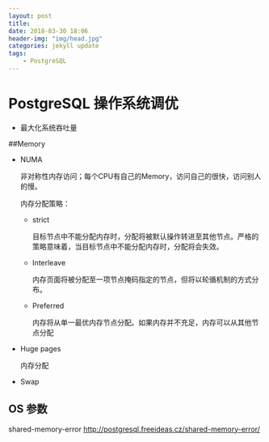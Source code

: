 ```yaml
---
layout: post
title: 
date: 2018-03-30 18:06
header-img: "img/head.jpg"
categories: jekyll update
tags:
    - PostgreSQL
---
```


# PostgreSQL 操作系统调优

+ 最大化系统吞吐量

##Memory 

+ NUMA

  非对称性内存访问；每个CPU有自己的Memory，访问自己的很快，访问别人的慢。

  内存分配策略：

  + strict

    目标节点中不能分配内存时，分配将被默认操作转进至其他节点。严格的策略意味着，当目标节点中不能分配内存时，分配将会失效。

  + Interleave

    内存页面将被分配至一项节点掩码指定的节点，但将以轮循机制的方式分布。

  + Preferred

    内存将从单一最优内存节点分配。如果内存并不充足，内存可以从其他节点分配

+ Huge pages

  内存分配

+ Swap

## OS 参数

shared-memory-error
http://postgresql.freeideas.cz/shared-memory-error/
